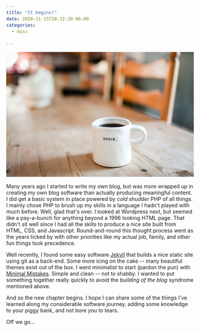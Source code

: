 ```yaml
---
title: "It begins!"
date: 2020-11-15T20:22:30-06:00
categories:
  - misc

---
```

![Photo by Danielle MacInnes on Unsplash](/assets/images/danielle-macinnes-IuLgi9PWETU-unsplash-fouri.jpg)

Many years ago I started to write my own blog, but was more wrapped up in creating my own blog software than actually producing meaningful
content. I did get a basic system in place powered by *cold shudder* PHP of all things. I mainly chose PHP to brush up my skills in a 
language I hadn't played with much before. Well, glad that's over. I looked at Wordpress next, but seemed like a pay-a-bunch for anything
beyond a 1996 looking HTML page. That didn't sit well since I had all the skills to produce a nice site built from HTML, CSS, and Javascript.
Round-and-round this thought process went as the years ticked by with other priorities like my actual job, family, and other fun things took precedence.

Well recently, I found some easy software [Jekyll](https://jekyllrb.com/) that builds a nice static site using git as a back-end. Some more icing on the
cake -- many beautiful themes exist out of the box. I went minimalist to start (pardon the pun) with [Minimal Mistakes](https://mmistakes.github.io/). 
Simple and clean -- not to shabby. I wanted to put something together really quickly to avoid the *building of the blog* syndrome mentioned above. 

And so the new chapter begins. I hope I can share some of the things I've learned along my considerable software journey, adding some knowledge to
your piggy bank, and not bore you to tears.

Off we go...
